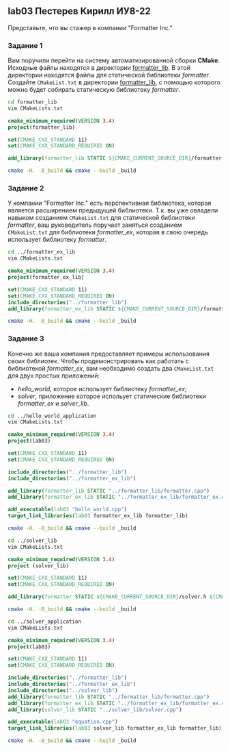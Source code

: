 ## lab03 Пестерев Кирилл ИУ8-22

Представьте, что вы стажер в компании "Formatter Inc.".

### Задание 1

Вам поручили перейти на систему автоматизированной сборки **CMake**.
Исходные файлы находятся в директории [formatter_lib](formatter_lib).
В этой директории находятся файлы для статической библиотеки _formatter_.
Создайте `CMakeList.txt` в директории [formatter_lib](formatter_lib),
с помощью которого можно будет собирать статическую библиотеку _formatter_.

```bash
cd formatter_lib
vim CMakeLists.txt
```

```cmake
cmake_minimum_required(VERSION 3.4)
project(formatter_lib)

set(CMAKE_CXX_STANDARD 11)
set(CMAKE_CXX_STANDARD_REQUIRED ON)

add_library(formatter_lib STATIC ${CMAKE_CURRENT_SOURCE_DIR}/formatter.cpp)
```

```bash
cmake -H. -B_build && cmake --build _build
```

### Задание 2

У компании "Formatter Inc." есть перспективная библиотека,
которая является расширением предыдущей библиотеки. Т.к. вы уже овладели
навыком созданием `CMakeList.txt` для статической библиотеки _formatter_, ваш
руководитель поручает заняться созданием `CMakeList.txt` для библиотеки
_formatter_ex_, которая в свою очередь использует библиотеку _formatter_.

```bash
cd ../formatter_ex_lib
vim CMakeLists.txt
```

```cmake
cmake_minimum_required(VERSION 3.4)
project(formatter_ex_lib)

set(CMAKE_CXX_STANDARD 11)
set(CMAKE_CXX_STANDARD_REQUIRED ON)
include_directories("../formatter_lib")
add_library(formatter_ex_lib STATIC ${CMAKE_CURRENT_SOURCE_DIR}/formatter_ex.cpp)
```

```bash
cmake -H. -B_build && cmake --build _build
```

### Задание 3

Конечно же ваша компания предоставляет примеры использования своих библиотек.
Чтобы продемонстрировать как работать с библиотекой _formatter_ex_,
вам необходимо создать два `CMakeList.txt` для двух простых приложений:

- _hello_world_, которое использует библиотеку _formatter_ex_;
- _solver_, приложение которое испольует статические библиотеки _formatter_ex_ и _solver_lib_.

```bash
cd ../hello_world_application
vim CMakeLists.txt
```

```cmake
cmake_minimum_required(VERSION 3.4)
project(lab03)

set(CMAKE_CXX_STANDARD 11)
set(CMAKE_CXX_STANDARD_REQUIRED ON)

include_directories("../formatter_lib")
include_directories("../formatter_ex_lib")

add_library(formatter_lib STATIC "../formatter_lib/formatter.cpp")
add_library(formatter_ex_lib STATIC "../formatter_ex_lib/formatter_ex.cpp")

add_executable(lab03 "hello_world.cpp")
target_link_libraries(lab03 formatter_ex_lib formatter_lib)
```

```bash
cmake -H. -B_build && cmake --build _build
```

```bash
cd ../solver_lib
vim CMakeLists.txt
```

```cmake
cmake_minimum_required(VERSION 3.4)
project (solver_lib)

set(CMAKE_CXX_STANDARD 11)
set(CMAKE_CXX_STANDARD_REQUIRED ON)

add_library(formatter STATIC ${CMAKE_CURRENT_SOURCE_DIR}/solver.h ${CMAKE_CURRENT_SOURCE_DIR}/solver.cpp)
```

```bash
cmake -H. -B_build && cmake --build _build
```

```bash
cd ../solver_application
vim CMakeLists.txt
```

```cmake
cmake_minimum_required(VERSION 3.4)
project(lab03)

set(CMAKE_CXX_STANDARD 11)
set(CMAKE_CXX_STANDARD_REQUIRED ON)

include_directories("../formatter_lib")
include_directories("../formatter_ex_lib")
include_directories("../solver_lib")
add_library(formatter_lib STATIC "../formatter_lib/formatter.cpp")
add_library(formatter_ex_lib STATIC "../formatter_ex_lib/formatter_ex.cpp")
add_library(solver_lib STATIC "../solver_lib/solver.cpp")

add_executable(lab03 "equation.cpp")
target_link_libraries(lab03 solver_lib formatter_ex_lib formatter_lib)
```

```bash
cmake -H. -B_build && cmake --build _build
```
